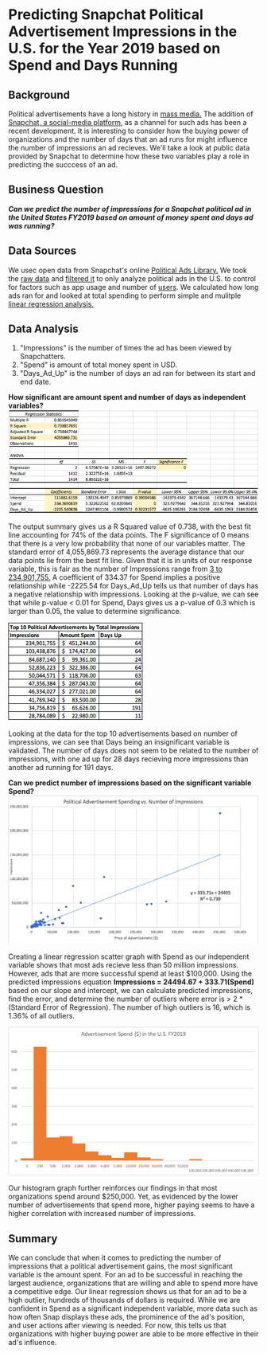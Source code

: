 # Predicting Snapchat Political Advertisement Impressions in the U.S. for the Year 2019 based on Spend and Days Running
## Background
Political advertisements have a long history in [mass media.](https://onlinelibrary.wiley.com/doi/abs/10.1002/9781405186407.wbiecp049.pub2) The addition of [Snapchat, a social-media platform,](https://phys.org/news/2018-06-snapchat.html) as a channel for such ads has been a recent development. It is interesting to consider how the buying power of organizations and the number of days that an ad runs for might influence the number of impressions an ad recieves. We'll take a look at public data provided by Snapchat to determine how these two variables play a role in predicting the succcess of an ad.

## Business Question
***Can we predict the number of impressions for a Snapchat political ad in the United States FY2019 based on amount of money spent and days ad was running?***

## Data Sources
We usec open data from Snapchat's online [Political Ads Library.](https://www.snap.com/en-US/political-ads/) We took the [raw data](https://github.com/katiesunsg/snapchat-political-ads-US2019/blob/master/Snapchat_Raw_Data.xls) and [filtered it](https://github.com/katiesunsg/snapchat-political-ads-US2019/blob/master/Snapchat_Filtered_Data.xlsx) to only analyze political ads in the U.S. to control for factors such as app usage and number of [users](https://www.statista.com/statistics/545967/snapchat-app-dau/#:~:text=With%20an%20estimated%2046%20million,Snapchat%20easily%20ranks%20among%20the). We calculated how long ads ran for and looked at total spending to perform simple and mulitple [linear regression analysis.](https://github.com/katiesunsg/snapchat-political-ads-US2019/blob/master/Snapchat_Data_Analysis.xlsx)

## Data Analysis
1. "Impressions" is the number of times the ad has been viewed by Snapchatters.
2. "Spend" is amount of total money spent in USD.
3. "Days_Ad_Up" is the number of days an ad ran for between its start and end date.

**How significant are amount spent and number of days as independent variables?**
![insert](https://github.com/katiesunsg/snapchat-political-ads-US2019/blob/master/SummaryOutputMulitpleRegression.png)

The output summary gives us a R Squared value of 0.738, with the best fit line accounting for 74% of the data points. The F significance of 0 means that there is a very low probability that none of our variables matter. The standard error of 4,055,869.73 represents the average distance that our data points lie from the best fit line. Given that it is in units of our response variable, this is fair as the number of Impressions range from [3 to 234,901,755.](https://github.com/katiesunsg/snapchat-political-ads-US2019/blob/master/Snapchat_Data_Analysis.xlsx) A coefficient of 334.37 for Spend implies a positive relationship while -2225.54 for Days_Ad_Up tells us that number of days has a negative relationship with impressions. Looking at the p-value, we can see that while p-value < 0.01 for Spend, Days gives us a p-value of 0.3 which is larger than 0.05, the value to determine significance. 

![image](https://github.com/katiesunsg/snapchat-political-ads-US2019/blob/master/TopAdsImpressions.png)

Looking at the data for the top 10 advertisements based on number of impressions, we can see that Days being an insignificant variable is validated. The number of days does not seem to be related to the number of impressions, with one ad up for 28 days recieving more impressions than another ad running for 191 days.

**Can we predict number of impressions based on the significant variable Spend?**
![graph](https://github.com/katiesunsg/snapchat-political-ads-US2019/blob/master/SpendImpressionsScatterGraph.png)

Creating a linear regression scatter graph with Spend as our independent variable shows that most ads recieve less than 50 million impressions. However, ads that are more successful spend at least $100,000. Using the predicted impressions equation **Impressions = 24494.67 + 333.71(Spend)** based on our slope and intercept, we can calculate predicted impressions, find the error, and determine the number of outliers where error is > 2 * (Standard Error of Regression). The number of high outliers is 16, which is 1.36% of all outliers.

![insert4](https://github.com/katiesunsg/snapchat-political-ads-US2019/blob/master/updatedAdSpendHistogram.png)

Our histogram graph further reinforces our findings in that most organizations spend around $250,000. Yet, as evidenced by the lower number of advertisements that spend more, higher paying seems to have a higher correlation with increased number of impressions.

## Summary
We can conclude that when it comes to predicting the number of impressions that a political advertisement gains, the most significant variable is the amount spent. For an ad to be successful in reaching the largest audience, organizations that are willing and able to spend more have a competitive edge. Our linear regression shows us that for an ad to be a high outlier, hundreds of thousands of dollars is required. While we are confident in Spend as a significant independent variable, more data such as how often Snap displays these ads, the prominence of the ad's position, and user actions after viewing is needed. For now, this tells us that organizations with higher buying power are able to be more effective in their ad's influence.
